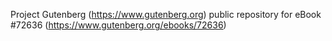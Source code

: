 Project Gutenberg (https://www.gutenberg.org) public repository
for eBook #72636 (https://www.gutenberg.org/ebooks/72636)
